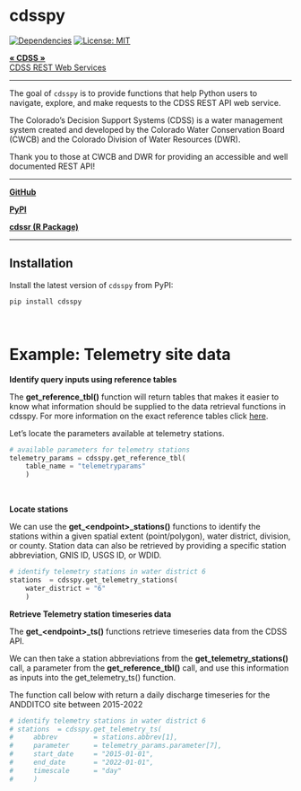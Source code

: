 # **cdsspy** 

<!-- badges: start -->

[![Dependencies](https://img.shields.io/badge/dependencies-12/01-orange?style=flat)](#)
[![License:
MIT](https://img.shields.io/badge/License-MIT-yellow.svg)](https://choosealicense.com/licenses/mit/)
<!-- badges: end -->

<div align="left">

<p align="left">
<a href="https://dwr.state.co.us/Tools"><strong>« CDSS »</strong></a>
<br /> <a href="https://dwr.state.co.us/Rest/GET/Help">CDSS REST Web
Services</a>
</p>

</div>

<hr>

The goal of `cdsspy` is to provide functions that help Python users to navigate, explore, and make requests to the CDSS REST API web service. 

The Colorado’s Decision Support Systems (CDSS) is a water management system created and developed by the Colorado Water Conservation Board (CWCB) and the Colorado Division of Water Resources (DWR).

Thank you to those at CWCB and DWR for providing an accessible and well documented REST API!

---

[**GitHub**](https://github.com/anguswg-ucsb/cdsspy)

[**PyPI**](https://pypi.org/project/cdsspy/)

[**cdssr (R Package)**](https://github.com/anguswg-ucsb/cdssr)

---

## Installation
Install the latest version of `cdsspy` from PyPI:

``` 
pip install cdsspy
```
<br>

# Example: Telemetry site data
**Identify query inputs using reference tables**

The **get_reference_tbl()** function will return tables that makes it easier to know what information should be supplied to the data retrieval functions in cdsspy. For more information on the exact reference tables click [here](https://dwr.state.co.us/rest/get/help#Datasets&#ReferenceTablesController&#gettingstarted&#jsonxml).

Let’s locate the parameters available at telemetry stations.

```python
# available parameters for telemetry stations
telemetry_params = cdsspy.get_reference_tbl(
    table_name = "telemetryparams"
    )
```
<br>

**Locate stations**

We can use the **get_\<endpoint>\_stations()** functions to identify the stations within a given spatial extent (point/polygon), water district, division, or county. Station data can also be retrieved by providing a specific station abbreviation, GNIS ID, USGS ID, or WDID.

```python
# identify telemetry stations in water district 6
stations  = cdsspy.get_telemetry_stations(
    water_district = "6"
    )
```

**Retrieve Telemetry station timeseries data**

The **get_\<endpoint>\_ts()** functions retrieve timeseries data from the CDSS API.

We can then take a station abbreviations from the **get_telemetry_stations()** call, a parameter from the **get_reference_tbl()** call, and use this information as inputs into the get_telemetry_ts() function.

The function call below with return a daily discharge timeseries for the ANDDITCO site between 2015-2022

```python
# identify telemetry stations in water district 6
# stations  = cdsspy.get_telemetry_ts(
#     abbrev         = stations.abbrev[1],
#     parameter      = telemetry_params.parameter[7],
#     start_date     = "2015-01-01",
#     end_date       = "2022-01-01",
#     timescale      = "day"
#     )
```